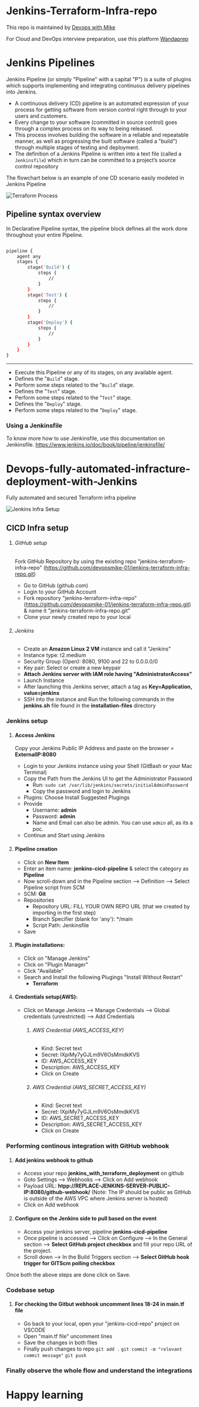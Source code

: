 # Jenkins-Terraform-Infra-repo

This repo is maintained by [Devops with Mike](https://www.youtube.com/@DevOpsWithMike0/videos/)

For Cloud and DevOps interview preparation, use this platform [Wandaprep](http://www.wandaprep.com/)

# Jenkins Pipelines
Jenkins Pipeline (or simply "Pipeline" with a capital "P") is a suite of plugins which supports implementing and integrating continuous delivery pipelines into Jenkins.
- A continuous delivery (CD) pipeline is an automated expression of your process for getting software from version control right through to your users and customers. 
- Every change to your software (committed in source control) goes through a complex process on its way to being released. 
- This process involves building the software in a reliable and repeatable manner, as well as progressing the built software (called a "build") through multiple stages of testing and deployment.
- The definition of a Jenkins Pipeline is written into a text file (called a `Jenkinsfile`) which in turn can be committed to a project’s source control repository

The flowchart below is an example of one CD scenario easily modeled in Jenkins Pipeline

![Terraform Process](https://www.jenkins.io/doc/book/resources/pipeline/realworld-pipeline-flow.png)

## Pipeline syntax overview
In Declarative Pipeline syntax, the pipeline block defines all the work done throughout your entire Pipeline.

```sh

pipeline {
    agent any
    stages {
        stage('Build') {
            steps {
                //
            }
        }
        stage('Test') {
            steps {
                //
            }
        }
        stage('Deploy') {
            steps {
                //
            }
        }
    }
}

```
---

- Execute this Pipeline or any of its stages, on any available agent.
- Defines the "`Build`" stage.
- Perform some steps related to the "`Build`" stage.
- Defines the "`Test`" stage.
- Perform some steps related to the "`Test`" stage.
- Defines the "`Deploy`" stage.
- Perform some steps related to the "`Deploy`" stage.

### Using a Jenkinsfile

To know more how to use Jenkinsfile, use this documentation on Jenkinsfile. https://www.jenkins.io/doc/book/pipeline/jenkinsfile/

# Devops-fully-automated-infracture-deployment-with-Jenkins

Fully automated and secured Terraform infra pipeline

![Jenkins Infra Setup](jenkins-learning.drawio.png)

## CICD Infra setup
1) ###### GitHub setup
    Fork GitHub Repository by using the existing repo "jenkins-terraform-infra-repo" (https://github.com/devopsmike-01/jenkins-terraform-infra-repo.git)     
    - Go to GitHub (github.com)
    - Login to your GitHub Account
    - Fork repository "jenkins-terraform-infra-repo" (https://github.com/devopsmike-01/jenkins-terraform-infra-repo.git) & name it "jenkins-terraform-infra-repo.git"
    - Clone your newly created repo to your local

2) ###### Jenkins
    - Create an **Amazon Linux 2 VM** instance and call it "Jenkins"
    - Instance type: t2.medium
    - Security Group (Open): 8080, 9100 and 22 to 0.0.0.0/0
    - Key pair: Select or create a new keypair
    - **Attach Jenkins server with IAM role having "AdministratorAccess"**
    - Launch Instance
    - After launching this Jenkins server, attach a tag as **Key=Application, value=jenkins**
    - SSH into the instance and Run the following commands in the **jenkins.sh** file found in the **installation-files** directory

### Jenkins setup
1) #### Access Jenkins
    Copy your Jenkins Public IP Address and paste on the browser = **ExternalIP:8080**
    - Login to your Jenkins instance using your Shell (GitBash or your Mac Terminal)
    - Copy the Path from the Jenkins UI to get the Administrator Password
        - Run: `sudo cat /var/lib/jenkins/secrets/initialAdminPassword`
        - Copy the password and login to Jenkins
    - Plugins: Choose Install Suggested Plugings 
    - Provide 
        - Username: **admin**
        - Password: **admin**
        - Name and Email can also be admin. You can use `admin` all, as its a poc.
    - Continue and Start using Jenkins

2)  #### Pipeline creation
    - Click on **New Item**
    - Enter an item name: **jenkins-cicd-pipeline** & select the category as **Pipeline**
    - Now scroll-down and in the Pipeline section --> Definition --> Select Pipeline script from SCM
    - SCM: **Git**
    - Repositories
        - Repository URL: FILL YOUR OWN REPO URL (that we created by importing in the first step)
        - Branch Specifier (blank for 'any'): */main
        - Script Path: Jenkinsfile
    - Save

3)  #### Plugin installations:
    - Click on "Manage Jenkins"
    - Click on "Plugin Manager"
    - Click "Available"
    - Search and Install the following Plugings "Install Without Restart"        
        - **Terraform**

4)  #### Credentials setup(AWS):
    - Click on Manage Jenkins --> Manage Credentials --> Global credentials (unrestricted) --> Add Credentials
        1)  ###### AWS Credential (AWS_ACCESS_KEY)
            - Kind: Secret text            
            - Secret: lXpiMy7yGJLm9V6OsMmdkKVS
            - ID: AWS_ACCESS_KEY
            - Description: AWS_ACCESS_KEY
            - Click on Create    
        2) ###### AWS Credential (AWS_SECRET_ACCESS_KEY)
            - Kind: Secret text            
            - Secret: lXpiMy7yGJLm9V6OsMmdkKVS
            - ID: AWS_SECRET_ACCESS_KEY
            - Description: AWS_SECRET_ACCESS_KEY
            - Click on Create              


### Performing continous integration with GitHub webhook

1) #### Add jenkins webhook to github
    - Access your repo **jenkins_with_terraform_deployment** on github
    - Goto Settings --> Webhooks --> Click on Add webhook 
    - Payload URL: **htpp://REPLACE-JENKINS-SERVER-PUBLIC-IP:8080/github-webhook/**    (Note: The IP should be public as GitHub is outside of the AWS VPC where Jenkins server is hosted)
    - Click on Add webhook

2) #### Configure on the Jenkins side to pull based on the event
    - Access your jenkins server, pipeline **jenkins-cicd-pipeline**
    - Once pipeline is accessed --> Click on Configure --> In the General section --> **Select GitHub project checkbox** and fill your repo URL of the project.
    - Scroll down --> In the Build Triggers section -->  **Select GitHub hook trigger for GITScm polling checkbox**

Once both the above steps are done click on Save.


### Codebase setup

1) #### For checking the Gitbut webhook uncomment lines 18-24 in main.tf file
    - Go back to your local, open your "jenkins-cicd-repo" project on VSCODE
    - Open "main.tf file" uncomment lines   
    - Save the changes in both files
    - Finally push changes to repo
        `git add .`
        `git commit -m "relevant commit message"`
        `git push`
### Finally observe the whole flow and understand the integrations

# Happy learning
